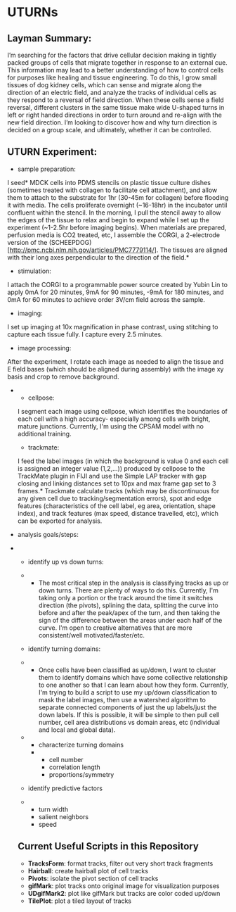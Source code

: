 # UTURNs
## Layman Summary:
  I’m searching for the factors that drive cellular decision making in tightly packed groups of cells that migrate together in response to an external cue. This information may lead to a better understanding of how to control cells for purposes like healing and tissue engineering. To do this, I grow small tissues of dog kidney cells, which can sense and migrate along the direction of an electric field, and analyze the tracks of individual cells as they respond to a reversal of field direction. When these cells sense a field reversal, different clusters in the same tissue make wide U-shaped turns in left or right handed directions in order to turn around and re-align with the new field direction. I’m looking to discover how and why turn direction is decided on a group scale, and ultimately, whether it can be controlled.

## UTURN Experiment:
- sample preparation:

I seed* MDCK cells into PDMS stencils on plastic tissue culture dishes (sometimes treated with collagen to facilitate cell attachment), and allow them to attach to the substrate for 1hr (30-45m for collagen) before flooding it with media. The cells proliferate overnight (~16-18hr) in the incubator until confluent within the stencil. In the morning, I pull the stencil away to allow the edges of the tissue to relax and begin to expand while I set up the experiment (~1-2.5hr before imaging begins). When materials are prepared, perfusion media is CO2 treated, etc, I assemble the CORGI, a 2-electrode version of the (SCHEEPDOG)[http://pmc.ncbi.nlm.nih.gov/articles/PMC7779114/]. The tissues are aligned with their long axes perpendicular to the direction of the field.*
- stimulation:
  
I attach the CORGI to a programmable power source created by Yubin Lin to apply 0mA for 20 minutes, 9mA for 90 minutes, -9mA for 180 minutes, and 0mA for 60 minutes to achieve order 3V/cm field across the sample.
- imaging:
  
I set up imaging at 10x magnification in phase contrast, using stitching to capture each tissue fully. I capture every 2.5 minutes.
- image processing:
  
After the experiment, I rotate each image as needed to align the tissue and E field bases (which should be aligned during assembly) with the image xy basis and crop to remove background. 
- - cellpose:
    
  I segment each image using cellpose, which identifies the boundaries of each cell with a high accuracy- especially among cells with bright, mature junctions. Currently, I'm using the CPSAM model with no additional training.
  - trackmate:
    
  I feed the label images (in which the background is value 0 and each cell is assigned an integer value (1,2,...)) produced by cellpose to the TrackMate plugin in FIJI and use the Simple LAP tracker with gap closing and linking distances set to 10px and max frame gap set to 3 frames.* Trackmate calculate tracks (which may be discontinuous for any given cell due to tracking/segmentation errors), spot and edge features (characteristics of the cell label, eg area, orientation, shape index), and track features (max speed, distance travelled, etc), which can be exported for analysis. 
- analysis goals/steps:
  
- - identify up vs down turns:
    
  - - The most critical step in the analysis is classifying tracks as up or down turns. There are plenty of ways to do this. Currently, I'm taking only a portion or the track around the time it switches direction (the pivots), splining the data, splitting the curve into before and after the peak/apex of the turn, and then taking the sign of the difference between the areas under each half of the curve. I'm open to creative alternatives that are more consistent/well motivated/faster/etc.
  - identify turning domains:
    
  - - Once cells have been classified as up/down, I want to cluster them to identify domains which have some collective relationship to one another so that I can learn about how they form. Currently, I'm trying to build a script to use my up/down classification to mask the label images, then use a watershed algorithm to separate connected components of just the up labels/just the down labels. If this is possible, it will be simple to then pull cell number, cell area distributions vs domain areas, etc (individual and local and global data).
  - - characterize turning domains
    - - cell number
      - correlation length
      - proportions/symmetry
  - identify predictive factors
  - - turn width
    - salient neighbors
    - speed

  ## Current Useful Scripts in this Repository
  - **TracksForm**: format tracks, filter out very short track fragments
  - **Hairball**: create hairball plot of cell tracks
  - **Pivots**: isolate the pivot section of cell tracks
  - **gifMark**: plot tracks onto original image for visualization purposes
  - **UDgifMark2**: plot like gifMark but tracks are color coded up/down
  - **TilePlot**: plot a tiled layout of tracks
